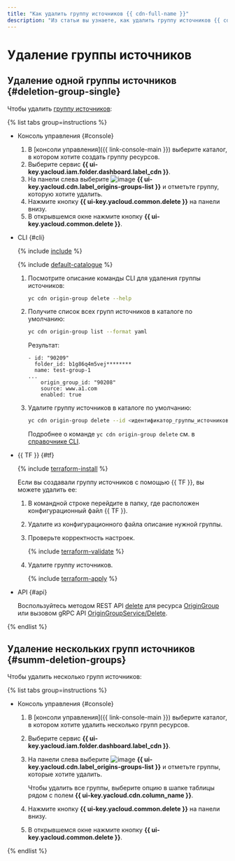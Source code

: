 ```yaml
---
title: "Как удалить группу источников {{ cdn-full-name }}"
description: "Из статьи вы узнаете, как удалить группу источников {{ cdn-name }}."
---
```


# Удаление группы источников

## Удаление одной группы источников {#deletion-group-single}

Чтобы удалить [группу источников](../../concepts/origins.md):

{% list tabs group=instructions %}

- Консоль управления {#console}

  1. В [консоли управления]({{ link-console-main }}) выберите каталог, в котором хотите создать группу ресурсов.
  1. Выберите сервис **{{ ui-key.yacloud.iam.folder.dashboard.label_cdn }}**.
  1. На панели слева выберите ![image](../../../_assets/console-icons/folder-tree.svg) **{{ ui-key.yacloud.cdn.label_origins-groups-list }}** и отметьте группу, которую хотите удалить.
  1. Нажмите кнопку **{{ ui-key.yacloud.common.delete }}** на панели внизу.
  1. В открывшемся окне нажмите кнопку **{{ ui-key.yacloud.common.delete }}**.

- CLI {#cli}

  {% include [include](../../../_includes/cli-install.md) %}

  {% include [default-catalogue](../../../_includes/default-catalogue.md) %}

  1. Посмотрите описание команды CLI для удаления группы источников:

     ```bash
     yc cdn origin-group delete --help
     ```

  1. Получите список всех групп источников в каталоге по умолчанию:

     ```bash
     yc cdn origin-group list --format yaml
     ```

     Результат:

     ```text
     - id: "90209"
       folder_id: b1g86q4m5vej********
       name: test-group-1
     ...
         origin_group_id: "90208"
         source: www.a1.com
         enabled: true
     ```

  1. Удалите группу источников в каталоге по умолчанию:

     ```bash
     yc cdn origin-group delete --id <идентификатор_группы_источников>
     ```

     Подробнее о команде `yc cdn origin-group delete` см. в [справочнике CLI](../../../cli/cli-ref/managed-services/cdn/origin-group/delete.md).

- {{ TF }} {#tf}

  {% include [terraform-install](../../../_includes/terraform-install.md) %}

  Если вы создавали группу источников с помощью {{ TF }}, вы можете удалить ее:
  1. В командной строке перейдите в папку, где расположен конфигурационный файл {{ TF }}.
  1. Удалите из конфигурационного файла описание нужной группы.
  1. Проверьте корректность настроек.

     {% include [terraform-validate](../../../_includes/mdb/terraform/validate.md) %}

  1. Удалите группу источников.

     {% include [terraform-apply](../../../_includes/mdb/terraform/apply.md) %}

- API {#api}

  Воспользуйтесь методом REST API [delete](../../api-ref/OriginGroup/delete.md) для ресурса [OriginGroup](../../api-ref/OriginGroup/index.md) или вызовом gRPC API [OriginGroupService/Delete](../../api-ref/grpc/origin_group_service.md#Delete).

{% endlist %}

## Удаление нескольких групп источников {#summ-deletion-groups}

Чтобы удалить несколько групп источников:

{% list tabs group=instructions %}

- Консоль управления {#console}

  1. В [консоли управления]({{ link-console-main }}) выберите каталог, в котором хотите удалить несколько групп ресурсов.
  1. Выберите сервис **{{ ui-key.yacloud.iam.folder.dashboard.label_cdn }}**.
  1. На панели слева выберите ![image](../../../_assets/console-icons/folder-tree.svg) **{{ ui-key.yacloud.cdn.label_origins-groups-list }}** и отметьте группы, которые хотите удалить.

     Чтобы удалить все группы, выберите опцию в шапке таблицы рядом с полем **{{ ui-key.yacloud.cdn.column_name }}**.
  1. Нажмите кнопку **{{ ui-key.yacloud.common.delete }}** на панели внизу.
  1. В открывшемся окне нажмите кнопку **{{ ui-key.yacloud.common.delete }}**.

{% endlist %}